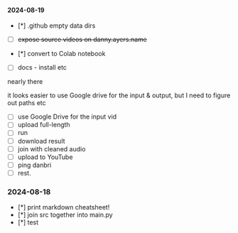 #### 2024-08-19

- [*] .github empty data dirs
- [ ] ~~expose source videos on danny.ayers.name~~
- [*] convert to Colab notebook
- [ ] docs - install etc

nearly there

it looks easier to use Google drive for the input & output, but I need to figure out paths etc

- [ ] use Google Drive for the input vid
- [ ] upload full-length
- [ ] run
- [ ] download result
- [ ] join with cleaned audio
- [ ] upload to YouTube
- [ ] ping danbri
- [ ] rest.

### 2024-08-18

- [*] print markdown cheatsheet!
- [*] join src together into main.py
- [*] test
